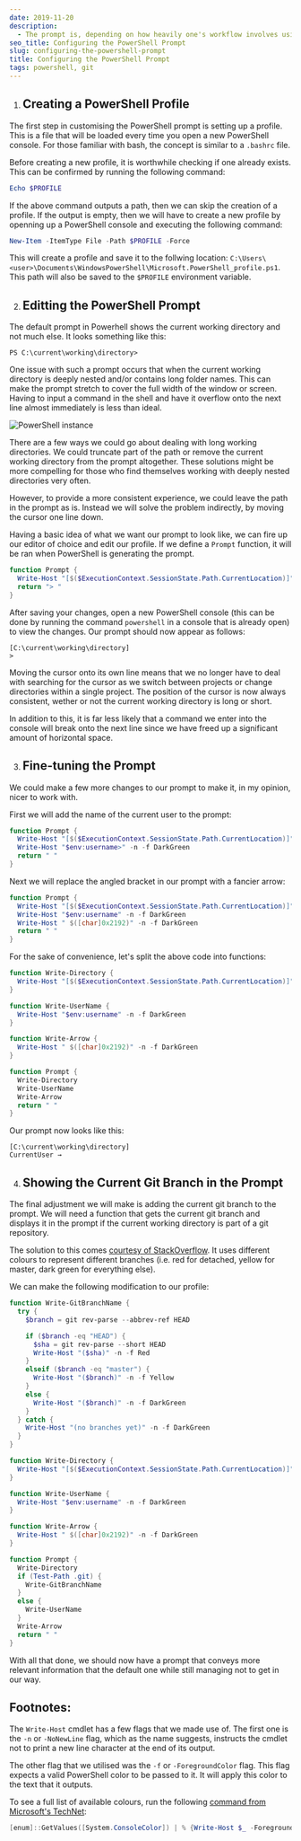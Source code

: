 ```yaml
---
date: 2019-11-20
description:
  - The prompt is, depending on how heavily one's workflow involves using CLIs, a potentially frequent occurence in a developer's workflow. It is worth knowing how the prompt can be customised to behave in a way that is more conducive and relevant to a given context.
seo_title: Configuring the PowerShell Prompt
slug: configuring-the-powershell-prompt
title: Configuring the PowerShell Prompt
tags: powershell, git
---
```


1. ## Creating a PowerShell Profile

  The first step in customising the PowerShell prompt is setting up a profile. This is a file that will be loaded every time you open a new PowerShell console. For those familiar with bash, the concept is similar to a `.bashrc` file.

  Before creating a new profile, it is worthwhile checking if one already exists. This can be confirmed by running the following command:

  ```powershell
  Echo $PROFILE
  ```

  If the above command outputs a path, then we can skip the creation of a profile. If the output is empty, then we will have to create a new profile by openning up a PowerShell console and executing the following command:

  ```powershell
  New-Item -ItemType File -Path $PROFILE -Force
  ```

  This will create a profile and save it to the follwing location: <span class="break-word">`C:\Users\<user>\Documents\WindowsPowerShell\Microsoft.PowerShell_profile.ps1`</span>. This path will also be saved to the `$PROFILE` environment variable.

2. ## Editting the PowerShell Prompt

  The default prompt in Powerhell shows the current working directory and not much else. It looks something like this:

  ```
  PS C:\current\working\directory>
  ```

  One issue with such a prompt occurs that when the current working directory is deeply nested and/or contains long folder names. This can make the prompt stretch to cover the full width of the window or screen. Having to input a command in the shell and have it overflow onto the next line almost immediately is less than ideal.

  ![PowerShell instance](https://cdn.odongo.xyz/images/ps-prompt.gif)

  There are a few ways we could go about dealing with long working directories. We could truncate part of the path or remove the current working directory from the prompt altogether. These solutions might be more compelling for those who find themselves working with deeply nested directories very often.

  However, to provide a more consistent experience, we could leave the path in the prompt as is. Instead we will solve the problem indirectly, by moving the cursor one line down.

  Having a basic idea of what we want our prompt to look like, we can fire up our editor of choice and edit our profile. If we define a `Prompt` function, it will be ran when PowerShell is generating the prompt.

  ```powershell
  function Prompt {
    Write-Host "[$($ExecutionContext.SessionState.Path.CurrentLocation)]" -f DarkCyan
    return "> "
  }
  ```

  After saving your changes, open a new PowerShell console (this can be done by running the command `powershell` in a console that is already open) to view the changes. Our prompt should now appear as follows:

  ```
  [C:\current\working\directory]
  >
  ```

  Moving the cursor onto its own line means that we no longer have to deal with searching for the cursor as we switch between projects or change directories within a single project. The position of the cursor is now always consistent, wether or not the current working directory is long or short.

  In addition to this, it is far less likely that a command we enter into the console will break onto the next line since we have freed up a significant amount of horizontal space.

3. ## Fine-tuning the Prompt

  We could make a few more changes to our prompt to make it, in my opinion, nicer to work with.

  First we will add the name of the current user to the prompt:

  ```powershell
  function Prompt {
    Write-Host "[$($ExecutionContext.SessionState.Path.CurrentLocation)]" -f DarkCyan
    Write-Host "$env:username>" -n -f DarkGreen
    return " "
  }
  ```

  Next we will replace the angled bracket in our prompt with a fancier arrow:

  ```powershell
  function Prompt {
    Write-Host "[$($ExecutionContext.SessionState.Path.CurrentLocation)]" -f DarkCyan
    Write-Host "$env:username" -n -f DarkGreen
    Write-Host " $([char]0x2192)" -n -f DarkGreen
    return " "
  }
  ```

  For the sake of convenience, let's split the above code into functions:

  ```powershell
  function Write-Directory {
    Write-Host "[$($ExecutionContext.SessionState.Path.CurrentLocation)]" -f DarkCyan
  }

  function Write-UserName {
    Write-Host "$env:username" -n -f DarkGreen
  }

  function Write-Arrow {
    Write-Host " $([char]0x2192)" -n -f DarkGreen
  }

  function Prompt {
    Write-Directory
    Write-UserName
    Write-Arrow
    return " "
  }
  ```

  Our prompt now looks like this:

  ```
  [C:\current\working\directory]
  CurrentUser →
  ```

4. ## Showing the Current Git Branch in the Prompt

  The final adjustment we will make is adding the current git branch to the prompt. We will need a function that gets the current git branch and displays it in the prompt if the current working directory is part of a git repository.

  The solution to this comes [courtesy of StackOverflow](https://stackoverflow.com/a/44411205/6454553). It uses different colours to represent different branches (i.e. red for detached, yellow for master, dark green for everything else).

  We can make the following modification to our profile:

  ```powershell
  function Write-GitBranchName {
    try {
      $branch = git rev-parse --abbrev-ref HEAD

      if ($branch -eq "HEAD") {
        $sha = git rev-parse --short HEAD
        Write-Host "($sha)" -n -f Red
      }
      elseif ($branch -eq "master") {
        Write-Host "($branch)" -n -f Yellow
      }
      else {
        Write-Host "($branch)" -n -f DarkGreen
      }
    } catch {
      Write-Host "(no branches yet)" -n -f DarkGreen
    }
  }

  function Write-Directory {
    Write-Host "[$($ExecutionContext.SessionState.Path.CurrentLocation)]" -f DarkCyan
  }

  function Write-UserName {
    Write-Host "$env:username" -n -f DarkGreen
  }

  function Write-Arrow {
    Write-Host " $([char]0x2192)" -n -f DarkGreen
  }

  function Prompt {
    Write-Directory
    if (Test-Path .git) {
      Write-GitBranchName
    }
    else {
      Write-UserName
    }
    Write-Arrow
    return " "
  }
  ```

With all that done, we should now have a prompt that conveys more relevant information that the default one while still managing not to get in our way.

## Footnotes:

The `Write-Host` cmdlet has a few flags that we made use of. The first one is the `-n` or <span class="no-wrap">`-NoNewLine`</span> flag, which as the name suggests, instructs the cmdlet not to print a new line character at the end of its output.

The other flag that we utilised was the `-f` or <span class="no-wrap">`-ForegroundColor`</span> flag. This flag expects a valid PowerShell color to be passed to it. It will apply this color to the text that it outputs.

To see a full list of available colours, run the following [command from Microsoft's TechNet](https://blogs.technet.microsoft.com/gary/2013/11/20/sample-all-powershell-console-colors/):

```powershell
[enum]::GetValues([System.ConsoleColor]) | % {Write-Host $_ -ForegroundColor $_}
```
